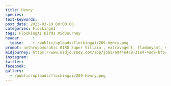 ```yaml
---
title: Henry
species: 
text-keywords: 
post_date: 2023-03-19 00:00:00
categories: FlockingAI
tags: FlockingAI Birds MidJourney 
header      :
  teaser    : /public/uploads/flockingai/209-henry.png
prompt: anthropomorphic BIRD Super Villain , extravagent, flamboyant, secret deal in smoke filled room, back lit, in the style of jojo's bizarre adventure, octane render, 8k, ultra detail,
midjourney: https://www.midjourney.com/app/jobs/a844e4a9-31e4-4ad9-bfbc-1a8a22203428
instagram: 
twitter: 
facebook: 
gallery: 
  - /public/uploads/flockingai/209-henry.png
---
```



